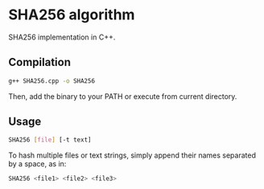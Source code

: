 # SHA256 algorithm
SHA256 implementation in C++.

## Compilation

```bash
g++ SHA256.cpp -o SHA256
```
Then, add the binary to your PATH or execute from current directory.

## Usage

```bash
SHA256 [file] [-t text]
```

To hash multiple files or text strings, simply append their names separated by a space, as in:
```bash
SHA256 <file1> <file2> <file3>
```
